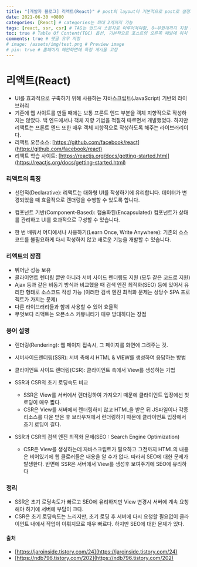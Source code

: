 ```yaml
---
title: "[개발자 블로그] 리액트(React)" # post의 layout이 기본적으로 post로 설정되어있어서 Front Matter에 따로 layout변수를 만들어 주지 않아도 됨
date: 2021-06-30 +0800
categories: [React] # categories는 최대 2개까지 가능
tags: [react, ssr, csr] # TAG는 반드시 소문자로 이루어져야함, 0~무한개까지 지정 가능
toc: true # Table Of Content(TOC) 옵션, 기본적으로 포스트의 오른쪽 패널에 위치
comments: true # 댓글 유무 지정
# image: /assets/img/test.png # Preview image
# pin: true # 홈페이지 메인화면에 특정 게시물 고정
---
```


# 리액트(React)
- UI를 효과적으로 구축하기 위해 사용하는 자바스크립트(JavaScript) 기반의 라이브러리
- 기존에 웹 사이트를 만들 때에는 보통 프론트 엔드 부분을 객체 지향적으로 작성하지는 않았다. 백 엔드에서나 객체 지향 기법을 적절히 따르면서 개발했었다. 하지만 리액트는 프론트 엔드 또한 매우 객체 지향적으로 작성하도록 해주는 라이브러리이다.
- 리액트 오픈소스: [https://github.com/facebook/react](https://github.com/facebook/react)
- 리액트 학습 사이트: [https://reactjs.org/docs/getting-started.html](https://reactjs.org/docs/getting-started.html)

### 리액트의 특징
- 선언적(Declarative): 리액트는 대화형 UI를 작성하기에 유리합니다. 데이터가 변경되었을 때 효율적으로 렌더링을 수행할 수 있도록 합니다.

- 컴포넌트 기반(Component-Based): 캡슐화된(Encapsulated) 컴포넌트가 상태를 관리하고 UI를 효과적으로 구성할 수 있습니다.

- 한 번 배워서 어디에서나 사용하기(Learn Once, Write Anywhere): 기존의 소스코드를 불필요하게 다시 작성하지 않고 새로운 기능을 개발할 수 있습니다.

### 리액트의 장점
- 뛰어난 성능 보유
- 클라이언트 렌더링 뿐만 아니라 서버 사이드 렌더링도 지원 (모두 같은 코드로 지원)
- Ajax 등과 같은 비동기 방식과 비교했을 때 검색 엔진 최적화(SEO) 등에 있어서 유리한 형태로 소스코드 작성 가능
  (이러한 검색 엔진 최적화 문제는 상당수 SPA 프로젝트가 가지는 문제)
- 다른 라이브러리들과 함께 사용할 수 있어 효율적
- 무엇보다 리액트는 오픈소스 커뮤니티가 매우 방대하다는 장점

### 용어 설명
- 렌더링(Rendering): 웹 페이지 접속시, 그 페이지를 화면에 그려주는 것.
- 서버사이드렌더링(SSR): 서버 측에서 HTML & VIEW를 생성하여 응답하는 방법
- 클라이언트 사이드 렌더링(CSR): 클라이언트 측에서 View를 생성하는 기법
- SSR과 CSR의 초기 로딩속도 비교
  - SSR은 View를 서버에서 렌더링하여 가져오기 때문에 클라이언트 입장에선 첫 로딩이 매우 짧다. 
  - CSR은 View를 서버에서 렌더링하지 않고 HTML을 받은 뒤 JS파일이나 각종 리소스를 다운 받은 후 브라우져에서 런더링하기 때문에 클라이언트 입장에서 초기 로딩이 길다.

- SSR과 CSR의 검색 엔진 최적화 문제(SEO : Search Engine Optimization)
  - CSR은 View를 생성하는데 자바스크립트가 필요하고 그전까지 HTML의 내용은 비어있기에 웹 클로러들은 내용을 알 수가 없다. 따라서 SEO에 대한 문제가 발생한다. 반면에 SSR은 서버에서 View를 생성후 보여주기에 SEO에 유리하다

### 정리
- SSR은 초기 로딩속도가 빠르고 SEO에 유리하지만 View 변경시 서버에 계속 요청 해야 하기에 서버에 부담이 크다.
- CSR은 초기 로딩속도는 느리지만, 초기 로딩 후 서버에 다시 요청할 필요없이 클라이언트 내에서 작업이 이뤄지므로 매우 빠르다. 하지만 SEO에 대한 문제가 있다.

#### 출처
- [https://jaroinside.tistory.com/24](https://jaroinside.tistory.com/24)
- [https://ndb796.tistory.com/202](https://ndb796.tistory.com/202)